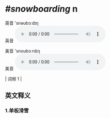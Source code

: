 # ***\#snowboarding*** n
英音 'snəʊbɔːdɪŋ  
英音
<audio src="./media/snowboarding1.aac" controls="controls"></audio>

美音 'snoʊbɔːrdɪŋ  
美音
<audio src="./media/snowboarding2.aac" controls="controls"></audio>



| 词频 1 |  

英文释义
---
### 1.**单板滑雪**  


